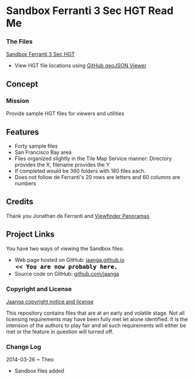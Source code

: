 Sandbox Ferranti 3 Sec HGT Read Me
==================================

### The Files

[Sandbox Ferranti 3 Sec HGT ]( https://github.com/jaanga/terrain-plus/tree/gh-pages/sandbox-ferranti-3sec-hgt/ )

* View HGT file locations using [GitHub geoJSON Viewer]( https://github.com/jaanga/terrain-plus/blob/gh-pages/sandbox-ferranti-3sec-hgt/hgt-list.geojson )


## Concept

### Mission
Provide sample HGT files for viewers and utilities

<!--
###Vision
-->

## Features
* Forty sample files 
* San Francisco Bay area
* Files organized slightly in the Tile Map Service manner: Directory provides the X, filename provides the Y
* If completed would be 360 folders with 180 files each.
* Does not follow de Ferranti's 20 rows are letters and 60 columns are numbers


<!--
## Road Map


## Issues /Bugs
-->

## Credits

Thank you Jonathan de Ferranti and [Viewfinder Panoramas]( http://www.viewfinderpanoramas.org/ )

## Project Links

You have two ways of viewing the Sandbox files:

* Web page hosted on GitHub: [jaanga.github.io]( http://jaanga.github.io/terrain-plus/sandbox-ferranti-3sec-hgt/ "view the files as apps." ) <input value="<< You are now probably here." size=28 style="font:bold 12pt monospace;border-width:0;" >  
* Source code on GitHub: [github.com/jaanga]( https://github.com/jaanga/terrain-plus/tree/gh-pages/sandbox-ferranti-3sec-hgt/ "View the files as source code." ) <scan style=display:none ><< You are now probably here.</scan>



### Copyright and License

[Jaanga copyright notice and license]( https://github.com/jaanga/jaanga.github.io/blob/master/jaanga-copyright-and-mit-license.md )

This repository contains files that are  at an early and volatile stage. Not all licensing requirements may have been fully met let alone identified. It is the intension of the authors to play fair and all such requirements will either be met or the feature in question will turned off.

### Change Log

2014-03-26 ~ Theo

* Sandbox files added


